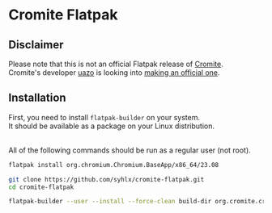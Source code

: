 # Cromite Flatpak

## Disclaimer

Please note that this is not an official Flatpak release of [Cromite](https://github.com/uazo/cromite).\
Cromite's developer [uazo](https://github.com/uazo) is looking into [making an official one](https://github.com/uazo/cromite/issues/1053).

## Installation

First, you need to install `flatpak-builder` on your system.\
It should be available as a package on your Linux distribution.

\
All of the following commands should be run as a regular user (not root).

```bash
flatpak install org.chromium.Chromium.BaseApp/x86_64/23.08

git clone https://github.com/syhlx/cromite-flatpak.git
cd cromite-flatpak

flatpak-builder --user --install --force-clean build-dir org.cromite.cromite.yaml
```
